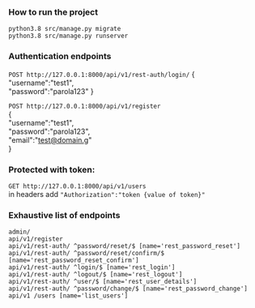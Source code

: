 ### How to run the project
```
python3.8 src/manage.py migrate
python3.8 src/manage.py runserver
```



### Authentication endpoints

`POST http://127.0.0.1:8000/api/v1/rest-auth/login/`
{   
	"username":"test1",   
	"password":"parola123"
}   


`POST http://127.0.0.1:8000/api/v1/register`  
{   
	"username":"test1",   
	"password":"parola123",   
	"email":"test@domain.g"  
}   

   
### Protected with token:      
`GET http://127.0.0.1:8000/api/v1/users`     
in headers add `"Authorization":"token {value of token}"`     



### Exhaustive list of endpoints   
```
admin/
api/v1/register
api/v1/rest-auth/ ^password/reset/$ [name='rest_password_reset']
api/v1/rest-auth/ ^password/reset/confirm/$ [name='rest_password_reset_confirm']
api/v1/rest-auth/ ^login/$ [name='rest_login']
api/v1/rest-auth/ ^logout/$ [name='rest_logout']
api/v1/rest-auth/ ^user/$ [name='rest_user_details']
api/v1/rest-auth/ ^password/change/$ [name='rest_password_change']
api/v1 /users [name='list_users']
```